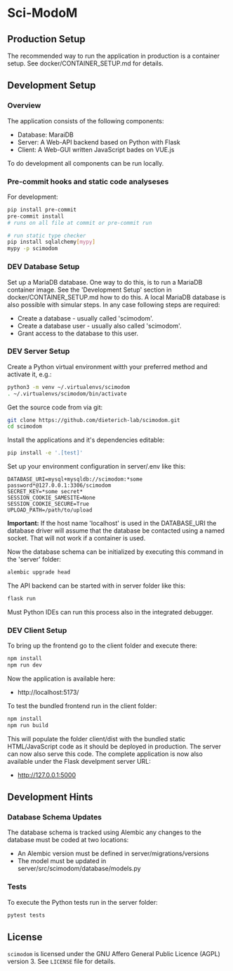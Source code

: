 # Sci-ModoM

## Production Setup

The recommended way to run the application in production is a container setup.
See docker/CONTAINER_SETUP.md for details.

## Development Setup

### Overview

The application consists of the following components:

- Database: MaraiDB
- Server: A Web-API backend based on Python with Flask
- Client: A Web-GUI written JavaScript bades on VUE.js

To do development all components can be run locally.

### Pre-commit hooks and static code analyseses

For development:

```bash
pip install pre-commit
pre-commit install
# runs on all file at commit or pre-commit run

# run static type checker
pip install sqlalchemy[mypy]
mypy -p scimodom
```

### DEV Database Setup

Set up a MariaDB database. One way to do this, is to run a MariaDB
container image. See the 'Development Setup' section in
docker/CONTAINER_SETUP.md how to do this. A local MariaDB database
is also possible with simular steps. In any case following steps are required:

- Create a database - usually called 'scimodom'.
- Create a database user - usually also called 'scimodom'.
- Grant access to the database to this user.

### DEV Server Setup

Create a Python virtual environment witth your preferred method and activate it, e.g.:

```bash
python3 -m venv ~/.virtualenvs/scimodom
. ~/.virtualenvs/scimodom/bin/activate
```

Get the source code from via git:

```bash
git clone https://github.com/dieterich-lab/scimodom.git
cd scimodom
```

Install the applications and it's dependencies editable:

```bash
pip install -e '.[test]'
```

Set up your environment configuration in server/.env like this:

```
DATABASE_URI=mysql+mysqldb://scimodom:*some password*@127.0.0.1:3306/scimodom
SECRET_KEY=*some secret*
SESSION_COOKIE_SAMESITE=None
SESSION_COOKIE_SECURE=True
UPLOAD_PATH=/path/to/upload
```

**Important:** If the host name 'localhost' is used in the DATABASE_URI the
database driver will assume that the database be contacted using a named
socket. That will not work if a container is used.

Now the database schema can be initialized by executing this command in the 'server' folder:

```bash
alembic upgrade head
```

The API backend can be started with in server folder like this:

```bash
flask run
```

Must Python IDEs can run this process also in the integrated debugger.

### DEV Client Setup

To bring up the frontend go to the client folder and execute there:

```bash
npm install
npm run dev
```

Now the application is available here:

- http://localhost:5173/

To test the bundled frontend run in the client folder:

```bash
npm install
npm run build
```

This will populate the folder client/dist with the bundled static
HTML/JavaScript code as it should be deployed in production.
The server can now also serve this code. The complete application
is now also available under the Flask develpment server URL:

- http://127.0.0.1:5000

## Development Hints

### Database Schema Updates

The database schema is tracked using Alembic any changes to the database
must be coded at two locations:

- An Alembic version must be defined in server/migrations/versions
- The model must be updated in server/src/scimodom/database/models.py

### Tests

To execute the Python tests run in the server folder:

```bash
pytest tests
```

## License

`scimodom` is licensed under the GNU Affero General Public Licence (AGPL) version 3.
See `LICENSE` file for details.
